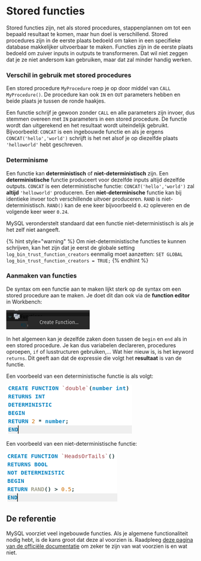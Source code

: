# Stored functies

Stored functies zijn, net als stored procedures, stappenplannen om tot een bepaald resultaat te komen, maar hun doel is verschillend. Stored procedures zijn in de eerste plaats bedoeld om taken in een specifieke database makkelijker uitvoerbaar te maken. Functies zijn in de eerste plaats bedoeld om zuiver inputs in outputs te transformeren. Dat wil niet zeggen dat je ze niet andersom kan gebruiken, maar dat zal minder handig werken.

### Verschil in gebruik met stored procedures

Een stored procedure `MyProcedure` roep je op door middel van `CALL MyProcedure()`. De procedure kan ook `IN` en `OUT` parameters hebben en beide plaats je tussen de ronde haakjes.

Een functie schrijf je gewoon zonder `CALL` en alle parameters zijn invoer, dus stemmen overeen met `IN` parameters in een stored procedure. De functie wordt dan uitgerekend en het resultaat wordt uiteindelijk gebruikt. Bijvoorbeeld: `CONCAT` is een ingebouwde functie en als je ergens `CONCAT('hello','world')` schrijft is het net alsof je op diezelfde plaats `'helloworld'` hebt geschreven.

### Determinisme

Een functie kan **deterministisch** of **niet-deterministisch** zijn. Een **deterministische** functie produceert voor dezelfde inputs altijd dezelfde outputs. `CONCAT` is een deterministische functie: `CONCAT('hello','world')` zal **altijd** `'helloworld'` produceren. Een **niet-determinische** functie kan bij identieke invoer toch verschillende uitvoer produceren. `RAND` is niet-deterministisch. `RAND()` kan de ene keer bijvoorbeeld `0.42` opleveren en de volgende keer weer `0.24`.

MySQL veronderstelt standaard dat een functie niet-deterministisch is als je het zelf niet aangeeft.

{% hint style="warning" %}
Om niet-deterministische functies te kunnen schrijven, kan het zijn dat je eerst de globale setting `log_bin_trust_function_creators` eenmalig moet aanzetten: `SET GLOBAL log_bin_trust_function_creators = TRUE;`
{% endhint %}

### Aanmaken van functies

De syntax om een functie aan te maken lijkt sterk op de syntax om een stored procedure aan te maken. Je doet dit dan ook via de **function editor** in Workbench:

![De function editor vind je op dezelfde manier terug als de procedure editor](../../.gitbook/assets/function-editor.png)

In het algemeen kan je dezelfde zaken doen tussen de `begin` en `end` als in een stored procedure. Je kan dus variabelen declareren, procedures oproepen, `if` of lusstructuren gebruiken,... Wat hier nieuw is, is het keyword `returns`. Dit geeft aan dat de expressie die volgt het **resultaat** is van de functie.

Een voorbeeld van een deterministische functie is als volgt:

![](../../.gitbook/assets/deterministische-functie.png)

Een voorbeeld van een niet-deterministische functie:

![](../../.gitbook/assets/niet-deterministische-functie.png)

## De referentie

MySQL voorziet veel ingebouwde functies. Als je algemene functionaliteit nodig hebt, is de kans groot dat deze al voorzien is. Raadpleeg [deze pagina van de officiële documentatie](https://dev.mysql.com/doc/refman/8.0/en/functions.html) om zeker te zijn van wat voorzien is en wat niet.
